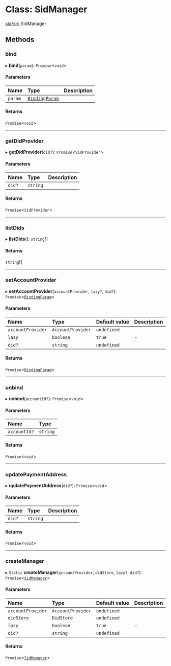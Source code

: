 # Class: SidManager

[sid/src](../modules/sid_src.md).SidManager

## Methods

### bind

▸ **bind**(`param`): `Promise`<`void`\>

#### Parameters

| Name | Type | Description |
| :------ | :------ | :------ |
| `param` | [`BindingParam`](../modules/sid_src.md#bindingparam) |  |

#### Returns

`Promise`<`void`\>

___

### getDidProvider

▸ **getDidProvider**(`did?`): `Promise`<`SidProvider`\>

#### Parameters

| Name | Type | Description |
| :------ | :------ | :------ |
| `did?` | `string` |  |

#### Returns

`Promise`<`SidProvider`\>

___

### listDids

▸ **listDids**(): `string`[]

#### Returns

`string`[]

___

### setAccountProvider

▸ **setAccountProvider**(`accountProvider`, `lazy?`, `did?`): `Promise`<[`BindingParam`](../modules/sid_src.md#bindingparam)\>

#### Parameters

| Name | Type | Default value | Description |
| :------ | :------ | :------ | :------ |
| `accountProvider` | `AccountProvider` | `undefined` |  |
| `lazy` | `boolean` | `true` | - |
| `did?` | `string` | `undefined` |  |

#### Returns

`Promise`<[`BindingParam`](../modules/sid_src.md#bindingparam)\>

___

### unbind

▸ **unbind**(`accountId?`): `Promise`<`void`\>

#### Parameters

| Name | Type |
| :------ | :------ |
| `accountId?` | `string` |

#### Returns

`Promise`<`void`\>

___

### updatePaymentAddress

▸ **updatePaymentAddress**(`did?`): `Promise`<`void`\>

#### Parameters

| Name | Type | Description |
| :------ | :------ | :------ |
| `did?` | `string` |  |

#### Returns

`Promise`<`void`\>

___

### createManager

▸ `Static` **createManager**(`accountProvider`, `didStore`, `lazy?`, `did?`): `Promise`<[`SidManager`](sid_src.SidManager.md)\>

#### Parameters

| Name | Type | Default value | Description |
| :------ | :------ | :------ | :------ |
| `accountProvider` | `AccountProvider` | `undefined` |  |
| `didStore` | `DidStore` | `undefined` |  |
| `lazy` | `boolean` | `true` | - |
| `did?` | `string` | `undefined` |  |

#### Returns

`Promise`<[`SidManager`](sid_src.SidManager.md)\>
